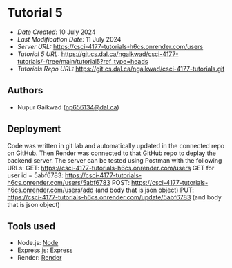 # Tutorial 5
* *Date Created:* 10 July 2024
* *Last Modification Date:* 11 July 2024
* *Server URL:* https://csci-4177-tutorials-h6cs.onrender.com/users
* *Tutorial 5 URL:* https://git.cs.dal.ca/ngaikwad/csci-4177-tutorials/-/tree/main/tutorial5?ref_type=heads
* *Tutorials Repo URL:* https://git.cs.dal.ca/ngaikwad/csci-4177-tutorials.git

## Authors
* Nupur Gaikwad (np656134@dal.ca)

## Deployment
Code was written in git lab and automatically updated in the connected repo on GitHub. Then Render was connected to that GitHub repo to deplay the backend server. The server can be tested using Postman with the following URLs:
GET: https://csci-4177-tutorials-h6cs.onrender.com/users
GET for user id = 5abf6783: https://csci-4177-tutorials-h6cs.onrender.com/users/5abf6783 
POST: https://csci-4177-tutorials-h6cs.onrender.com/users/add (and body that is json object)
PUT: https://csci-4177-tutorials-h6cs.onrender.com/update/5abf6783 (and body that is json object)

## Tools used 
* Node.js: [Node](https://nodejs.org/en/learn/getting-started/introduction-to-nodejs)
* Express.js: [Express](https://expressjs.com/en/5x/api.html)
* Render: [Render](https://dashboard.render.com/)
